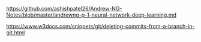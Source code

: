 https://github.com/ashishpatel26/Andrew-NG-Notes/blob/master/andrewng-p-1-neural-network-deep-learning.md







https://www.w3docs.com/snippets/git/deleting-commits-from-a-branch-in-git.html